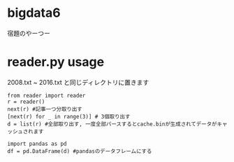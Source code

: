 # bigdata6
宿題のやーつー

# reader.py usage

2008.txt ~ 2016.txt と同じディレクトリに置きます

```
from reader import reader
r = reader()
next(r) #記事一つ分取り出す
[next(r) for _ in range(3)] # 3個取り出す
d = list(r) #全部取り出す, 一度全部パースするとcache.binが生成されてデータがキャッシュされます

import pandas as pd
df = pd.DataFrame(d) #pandasのデータフレームにする
```
